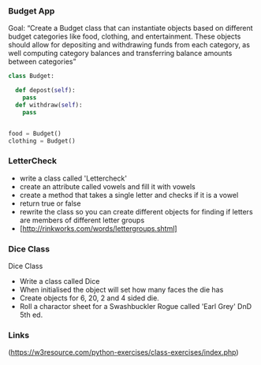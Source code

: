 ### Budget App

Goal: “Create a Budget class that can instantiate objects based on different budget categories like food, clothing, and entertainment. These objects should allow for depositing and withdrawing funds from each category, as well computing category balances and transferring balance amounts between categories”


```python
class Budget:

  def depost(self):
    pass
  def withdraw(self):
    pass


food = Budget()
clothing = Budget()
```


### LetterCheck

- write a class called 'Lettercheck'
- create an attribute called vowels and fill it with vowels
- create a method that takes a single letter and checks if it is a vowel
- return true or false
- rewrite the class so you can create different objects for finding if letters are members of different letter groups
- [http://rinkworks.com/words/lettergroups.shtml]

### Dice Class

Dice Class
- Write a class called Dice
- When initialised the object will set how many faces the die has
- Create objects for 6, 20, 2 and 4 sided die.
- Roll a charactor sheet for a Swashbuckler Rogue called 'Earl Grey' DnD 5th ed.

### Links

(https://w3resource.com/python-exercises/class-exercises/index.php)